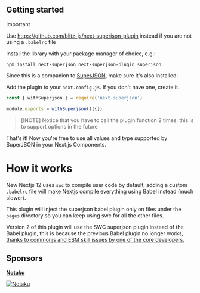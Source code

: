 ## Getting started

> [!IMPORTANT]
> Use https://github.com/blitz-js/next-superjson-plugin instead if you are not using a `.babelrc` file

Install the library with your package manager of choice, e.g.:

```
npm install next-superjson next-superjson-plugin superjson
```

Since this is a companion to [SuperJSON](https://github.com/blitz-js/superjson),
make sure it's also installed:


Add the plugin to your `next.config.js`.
If you don't have one, create it.

```js
const { withSuperjson } = require('next-superjson')

module.exports = withSuperjson()({})
```

> [!NOTE] Notice that you have to call the plugin function 2 times, this is to support options in the future

That's it! Now you're free to use all values and type supported by SuperJSON in your Next.js Components.

# How it works

New Nextjs 12 uses `swc` to compile user code by default, adding a custom `.babelrc` file will make Nextjs compile everything using Babel instead (much slower).

This plugin will inject the superjson babel plugin only on files under the `pages` directory so you can keep using swc for all the other files.

Version 2 of this plugin will use the SWC superjson plugin instead of the Babel plugin, this is because the previous Babel plugin no longer works, [thanks to commonjs and ESM skill issues by one of the core developers.](https://github.com/blitz-js/babel-plugin-superjson-next/issues/145#issuecomment-2452145624)

## Sponsors

[**Notaku**](https://notaku.website)

[![Notaku](https://preview.notaku.website/github_banner.jpg)](https://notaku.website)
